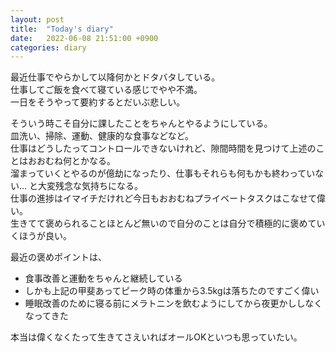 ```yaml
---
layout: post
title:  "Today's diary"
date:   2022-06-08 21:51:00 +0900
categories: diary
---
```


最近仕事でやらかして以降何かとドタバタしている。  
仕事してご飯を食べて寝ている感じでやや不満。  
一日をそうやって要約するとだいぶ悲しい。

そういう時こそ自分に課したことをちゃんとやるようにしている。  
皿洗い、掃除、運動、健康的な食事などなど。  
仕事はどうしたってコントロールできないけれど、隙間時間を見つけて上述のことはおおむね何とかなる。  
溜まっていくとやるのが億劫になったり、仕事もそれらも何もかも終わっていない... と大変残念な気持ちになる。  
仕事の進捗はイマイチだけれど今日もおおむねプライベートタスクはこなせて偉い。  
生きてて褒められることほとんど無いので自分のことは自分で積極的に褒めていくほうが良い。

最近の褒めポイントは、

- 食事改善と運動をちゃんと継続している
- しかも上記の甲斐あってピーク時の体重から3.5kgは落ちたのですごく偉い
- 睡眠改善のために寝る前にメラトニンを飲むようにしてから夜更かししなくなってきた

本当は偉くなくたって生きてさえいればオールOKといつも思っていたい。
